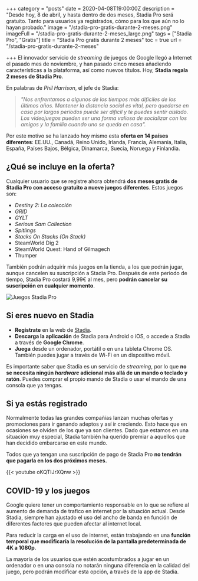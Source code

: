 +++
category = "posts"
date = 2020-04-08T19:00:00Z
description = "Desde hoy, 8 de abril, y hasta dentro de dos meses, Stadia Pro será gratuito. Tanto para usuarios ya registrados, cómo para los que aún no lo hayan probado."
image = "/stadia-pro-gratis-durante-2-meses.png"
imageFull = "/stadia-pro-gratis-durante-2-meses_large.png"
tags = ["Stadia Pro", "Gratis"]
title = "Stadia Pro gratis durante 2 meses"
toc = true
url = "/stadia-pro-gratis-durante-2-meses"

+++
El innovador servicio de _streaming_ de juegos de Google llegó a Internet el pasado mes de noviembre, y han pasado cinco meses añadiendo características a la plataforma, así como nuevos títulos. Hoy, **Stadia regala 2 meses de Stadia Pro**.

En palabras de _Phil Harrison_, el jefe de Stadia:

> _"Nos enfrentamos a algunos de los tiempos más difíciles de los últimos años. Mantener la distancia social es vital, pero quedarse en casa por largos períodos puede ser difícil y te puedes sentir aislado. Los videojuegos pueden ser una forma valiosa de socializar con los amigos y la familia cuando uno se queda en casa"._

Por este motivo se ha lanzado hoy mismo esta **oferta en 14 países diferentes**: EE.UU., Canadá, Reino Unido, Irlanda, Francia, Alemania, Italia, España, Países Bajos, Bélgica, Dinamarca, Suecia, Noruega y Finlandia.

## ¿Qué se incluye en la oferta?

Cualquier usuario que se registre ahora obtendrá **dos meses gratis de Stadia Pro con acceso gratuito a nueve juegos diferentes**. Estos juegos son:

* _Destiny 2: La colección_
* _GRID_
* _GYLT_
* _Serious Sam Collection_
* _Spitlings_
* _Stacks On Stacks (On Stack)_
* SteamWorld Dig 2
* SteamWorld Quest: Hand of Gilmagech
* Thumper

También podrán adquirir más juegos en la tienda, a los que podrán jugar, aunque cancelen su suscripción a Stadia Pro. Después de este periodo de tiempo, Stadia Pro costará 9,99€ al mes, pero **podrán cancelar su suscripción en cualquier momento**.

<img class="u-borderImage u-lazyload lazyload" loading="lazy" data-src="/stadia-pro-gratis-durante-2-meses/juegos-stadia-pro.jpg" alt="Juegos Stadia Pro" title="Juegos Stadia Pro" />

## Si eres nuevo en Stadia

* **Regístrate** en la web de <a class="u-anchor" href="https://stadia.google.com" target="_blank" rel="nofollow noopener">Stadia</a>.
* **Descarga la aplicación** de Stadia para Android o iOS, o accede a Stadia a través de **Google Chrome**.
* **Juega** desde un ordenador, portátil o en una tableta Chrome OS. También puedes jugar a través de Wi-Fi en un dispositivo móvil.

Es importante saber que Stadia es un servicio de _streaming_, por lo que **no se necesita ningún _hardware_ adicional más allá de un mando o teclado y ratón**. Puedes comprar el propio mando de Stadia o usar el mando de una consola que ya tengas.

## Si ya estás registrado

Normalmente todas las grandes compañías lanzan muchas ofertas y promociones para ir ganando adeptos y así ir creciendo. Esto hace que en ocasiones se olviden de los que ya son clientes. Dado que estamos en una situación muy especial, Stadia también ha querido premiar a aquellos que han decidido embarcarse en este mundo.

Todos que ya tengan una suscripción de pago de Stadia Pro **no tendrán que pagarla en los dos próximos meses.**

<div class="u-youtube">

  {{< youtube oKQTIJrXQnw >}}

</div>

## COVID-19 y los juegos

Google quiere tener un comportamiento responsable en lo que se refiere al aumento de demanda de trafico en internet por la situación actual. Desde Stadia, siempre han ajustado el uso del ancho de banda en función de diferentes factores que pueden afectar al internet local.

Para reducir la carga en el uso de internet, están trabajando en una **función temporal que modificaría la resolución de la pantalla predeterminada de 4K a 1080p**.

La mayoría de los usuarios que estén acostumbrados a jugar en un ordenador o en una consola no notarán ninguna diferencia en la calidad del juego, pero podrán modificar esta opción, a través de la app de Stadia.